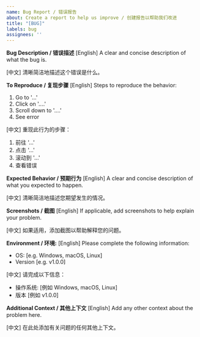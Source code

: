 ```yaml
---
name: Bug Report / 错误报告
about: Create a report to help us improve / 创建报告以帮助我们改进
title: "[BUG]"
labels: bug
assignees: ''
---
```


**Bug Description / 错误描述**
[English] A clear and concise description of what the bug is.

[中文] 清晰简洁地描述这个错误是什么。

**To Reproduce / 复现步骤**
[English] Steps to reproduce the behavior:
1. Go to '...'
2. Click on '....'
3. Scroll down to '....'
4. See error

[中文] 重现此行为的步骤：
1. 前往 '...'
2. 点击 '...'
3. 滚动到 '...'
4. 查看错误

**Expected Behavior / 预期行为**
[English] A clear and concise description of what you expected to happen.

[中文] 清晰简洁地描述您期望发生的情况。

**Screenshots / 截图**
[English] If applicable, add screenshots to help explain your problem.

[中文] 如果适用，添加截图以帮助解释您的问题。

**Environment / 环境:**
[English] Please complete the following information:
 - OS: [e.g. Windows, macOS, Linux]
 - Version [e.g. v1.0.0]

[中文] 请完成以下信息：
 - 操作系统: [例如 Windows, macOS, Linux]
 - 版本 [例如 v1.0.0]

**Additional Context / 其他上下文**
[English] Add any other context about the problem here.

[中文] 在此处添加有关问题的任何其他上下文。 
